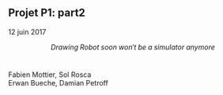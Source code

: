 

## Projet P1: part2 
12 juin 2017
<br>

$$Drawing\;Robot\;soon\;won't\;be\;a\;simulator\;anymore$$
<br>
<!--<img src="/00illustrations/robot.jpg" align="" height="200">-->
Fabien Mottier, Sol Rosca  
Erwan Bueche, Damian Petroff